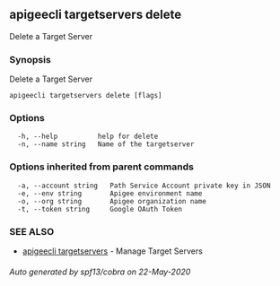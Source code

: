 ## apigeecli targetservers delete

Delete a Target Server

### Synopsis

Delete a Target Server

```
apigeecli targetservers delete [flags]
```

### Options

```
  -h, --help          help for delete
  -n, --name string   Name of the targetserver
```

### Options inherited from parent commands

```
  -a, --account string   Path Service Account private key in JSON
  -e, --env string       Apigee environment name
  -o, --org string       Apigee organization name
  -t, --token string     Google OAuth Token
```

### SEE ALSO

* [apigeecli targetservers](apigeecli_targetservers.md)	 - Manage Target Servers

###### Auto generated by spf13/cobra on 22-May-2020
